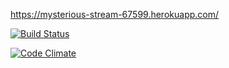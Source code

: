 https://mysterious-stream-67599.herokuapp.com/

[![Build Status](https://travis-ci.org/ilarinie/ratebeer.png)](https://travis-ci.org/ilarinie/ratebeer)

[![Code Climate](https://codeclimate.com/github/ilarinie/ratebeer.png)](https://codeclimate.com/github/ilarinie/ratebeer)
